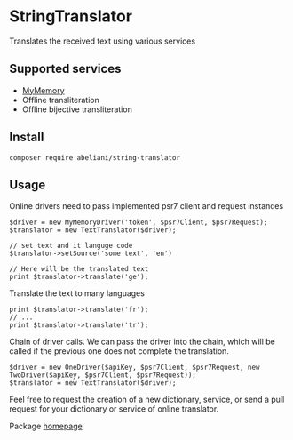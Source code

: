 # StringTranslator
Translates the received text using various services 

## Supported services
* [MyMemory](https://mymemory.translated.net)
* Offline transliteration
* Offline bijective transliteration

## Install
```
composer require abeliani/string-translator
```

## Usage
Online drivers need to pass implemented psr7 client and request instances

```
$driver = new MyMemoryDriver('token', $psr7Client, $psr7Request);
$translator = new TextTranslator($driver);

// set text and it languge code
$translator->setSource('some text', 'en')

// Here will be the translated text
print $translator->translate('ge');
```
Translate the text to many languages
```
print $translator->translate('fr');
// ...
print $translator->translate('tr');
```

Chain of driver calls. We can pass the driver into the chain, which will be called if the previous one does not complete the translation.
```
$driver = new OneDriver($apiKey, $psr7Client, $psr7Request, new TwoDriver($apiKey, $psr7Client, $psr7Request));
$translator = new TextTranslator($driver);
```

Feel free to request the creation of a new dictionary, service, or send a pull request for your dictionary or service of online translator.

Package [homepage](https://treecode.ru/article/4/text-translator-transilterator-library)